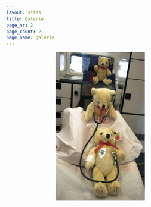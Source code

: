 ```yaml
---
layout: sites
title: Galerie
page_nr: 2
page_count: 2
page_name: galerie
---
```


<p style="text-align: center">
<img alt="Teddy Sanka" height="400px" src="/assets/TeddySanka.png" />
</p>
